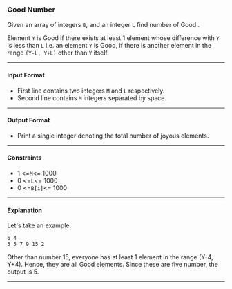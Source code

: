 ### Good Number

Given an array of integers `B`, and an integer `L` find number of Good .

Element `Y` is Good if there exists at least 1 element whose difference with `Y` is less than `L` i.e. an element `Y` is Good, if there is another element in the range `(Y-L, Y+L)` other than `Y` itself.

---

#### Input Format
- First line contains two integers `M` and `L` respectively.
- Second line contains `M` integers separated by space.

---

#### Output Format
- Print a single integer denoting the total number of joyous elements.

---

#### Constraints
- 1 <=`M`<= 1000
- 0 <=`L`<= 1000
- 0 <=`B[i]`<= 1000

---

#### Explanation
Let's take an example:

```
6 4
5 5 7 9 15 2
```

Other than number 15, everyone has at least 1 element in the range (Y-4, Y+4). 
Hence, they are all Good elements. 
Since these are five number, the output is 5.

---